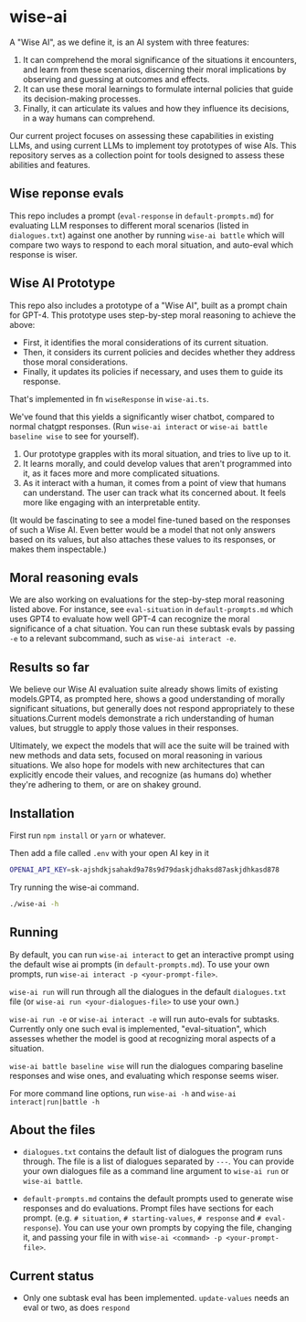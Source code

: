 # wise-ai

A "Wise AI", as we define it, is an AI system with three features:

1. It can comprehend the moral significance of the situations it encounters, and learn from these scenarios, discerning their moral implications by observing and guessing at outcomes and effects.
2. It can use these moral learnings to formulate internal policies that guide its decision-making processes.
3. Finally, it can articulate its values and how they influence its decisions, in a way humans can comprehend.

Our current project focuses on assessing these capabilities in existing LLMs, and using current LLMs to implement toy prototypes of wise AIs. This repository serves as a collection point for tools designed to assess these abilities and features.

## Wise reponse evals

This repo includes a prompt (`eval-response` in `default-prompts.md`) for evaluating LLM responses to different moral scenarios (listed in `dialogues.txt`) against one another by running `wise-ai battle` which will compare two ways to respond to each moral situation, and auto-eval which response is wiser.

## Wise AI Prototype

This repo also includes a prototype of a "Wise AI", built as a prompt chain for GPT-4. This prototype uses step-by-step moral reasoning to achieve the above:

- First, it identifies the moral considerations of its current situation.
- Then, it considers its current policies and decides whether they address those moral considerations.
- Finally, it updates its policies if necessary, and uses them to guide its response.

That's implemented in fn `wiseResponse` in `wise-ai.ts`.

We've found that this yields a significantly wiser chatbot, compared to normal chatgpt responses. (Run `wise-ai interact` or `wise-ai battle baseline wise` to see for yourself).

1. Our prototype grapples with its moral situation, and tries to live up to it.
2. It learns morally, and could develop values that aren't programmed into it, as it faces more and more complicated situations.
3. As it interact with a human, it comes from a point of view that humans can understand. The user can track what its concerned about. It feels more like engaging with an interpretable entity.

(It would be fascinating to see a model fine-tuned based on the responses of such a Wise AI. Even better would be a model that not only answers based on its values, but also attaches these values to its responses, or makes them inspectable.)

## Moral reasoning evals

We are also working on evaluations for the step-by-step moral reasoning listed above. For instance, see `eval-situation` in `default-prompts.md` which uses GPT4 to evaluate how well GPT-4 can recognize the moral significance of a chat situation. You can run these subtask evals by passing `-e` to a relevant subcommand, such as `wise-ai interact -e`.

## Results so far

We believe our Wise AI evaluation suite already shows limits of existing models.GPT4, as prompted here, shows a good understanding of morally significant situations, but generally does not respond appropriately to these situations.Current models demonstrate a rich understanding of human values, but struggle to apply those values in their responses.

Ultimately, we expect the models that will ace the suite will be trained with new methods and data sets, focused on moral reasoning in various situations. We also hope for models with new architectures that can explicitly encode their values, and recognize (as humans do) whether they're adhering to them, or are on shakey ground.


## Installation

First run `npm install` or `yarn` or whatever.

Then add a file called `.env` with your open AI key in it

```sh
OPENAI_API_KEY=sk-ajshdkjsahakd9a78s9d79daskjdhaksd87askjdhkasd878
```

Try running the wise-ai command.

```sh
./wise-ai -h
```

## Running

By default, you can run `wise-ai interact` to get an interactive prompt using the default wise ai prompts (in `default-prompts.md`). To use your own prompts, run `wise-ai interact -p <your-prompt-file>`.

`wise-ai run` will run through all the dialogues in the default `dialogues.txt` file (or `wise-ai run <your-dialogues-file>` to use your own.)

`wise-ai run -e` or `wise-ai interact -e` will run auto-evals for subtasks. Currently only one such eval is implemented, "eval-situation", which assesses whether the model is good at recognizing moral aspects of a situation.

`wise-ai battle baseline wise` will run the dialogues comparing baseline responses and wise ones, and evaluating which response seems wiser.

For more command line options, run `wise-ai -h` and `wise-ai interact|run|battle -h`


## About the files

* `dialogues.txt` contains the default list of dialogues the program runs through. The file is a list of dialogues separated by `---`. You can provide your own dialogues file as a command line argument to `wise-ai run` or `wise-ai battle`.

* `default-prompts.md` contains the default prompts used to generate wise responses and do evaluations. Prompt files have sections for each prompt.
   (e.g. `# situation`, `# starting-values`, `# response` and `# eval-response`). You can use your own prompts by copying the file, changing it, and passing your file in with `wise-ai <command> -p <your-prompt-file>`.


## Current status

- Only one subtask eval has been implemented. `update-values` needs an eval or two, as does `respond`
